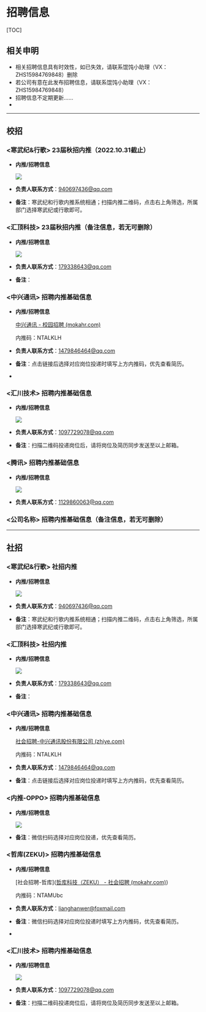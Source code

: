 # 招聘信息

[TOC]



## 相关申明

- 相关招聘信息具有时效性，如已失效，请联系馄饨小助理（VX：ZHS15984769848）删除
- 若公司有意在此发布招聘信息，请联系馄饨小助理（VX：ZHS15984769848）
- 招聘信息不定期更新……
- 

------



## 校招

### <寒武纪&行歌> 23届秋招内推（2022.10.31截止）

- **内推/招聘信息**

  ![](assets/CambriconJobs_school.png)

  

- **负责人联系方式**：940697436@qq.com

- **备注**：寒武纪和行歌内推系统相通；扫描内推二维码，点击右上角筛选，所属部门选择寒武纪或行歌即可。

  

### <汇顶科技> 23届秋招内推（备注信息，若无可删除）

- **内推/招聘信息**

  ![](assets/Goodix_TechnologyJobs_school.png)

- **负责人联系方式**：179338643@qq.com

- **备注**：

  

### <中兴通讯> 招聘内推基础信息

- **内推/招聘信息**

  [中兴通讯 - 校园招聘 (mokahr.com)](https://app.mokahr.com/campus-recruitment/zte/46903#/)

  内推码：NTALKLH

- **负责人联系方式**：1479846464@qq.com

- **备注**：点击链接后选择对应岗位投递时填写上方内推码，优先查看简历。

- 

### <汇川技术> 招聘内推基础信息

- **内推/招聘信息**

  ![](assets/huichuan_Technology_Jobs.jpg)

- **负责人联系方式**：1097729078@qq.com

- **备注**：扫描二维码投递岗位后，请将岗位及简历同步发送至以上邮箱。

### <腾讯> 招聘内推基础信息

- **内推/招聘信息**

  ![](assets/Tencent_Jobs_school.png)

- **负责人联系方式**：1129860063@qq.com

  

### <公司名称> 招聘内推基础信息（备注信息，若无可删除）



------



## 社招

### <寒武纪&行歌> 社招内推

- **内推/招聘信息**

  ![](assets/CambriconJobs_socia.png)

  

- **负责人联系方式**：940697436@qq.com

- **备注**：寒武纪和行歌内推系统相通；扫描内推二维码，点击右上角筛选，所属部门选择寒武纪或行歌即可。

### <汇顶科技> 社招内推

- **内推/招聘信息**

  ![](assets/Goodix_TechnologyJobs_social.png)

  

- **负责人联系方式**：179338643@qq.com

- **备注**：

### <中兴通讯> 招聘内推基础信息

- **内推/招聘信息**

  [社会招聘-中兴通讯股份有限公司 (zhiye.com)](https://ztesz.m.zhiye.com/#/jobs?jc=1)

  内推码：NTALKLH

- **负责人联系方式**：1479846464@qq.com

- **备注**：点击链接后选择对应岗位投递时填写上方内推码，优先查看简历。

### <内推-OPPO> 招聘内推基础信息

- **内推/招聘信息**

  ![](assets/OPPO_Jobs_school.jpg)

- **备注**：微信扫码选择对应岗位投递，优先查看简历。

### <哲库(ZEKU)> 招聘内推基础信息

- **内推/招聘信息**

  [社会招聘-哲库]([哲库科技（ZEKU） - 社会招聘 (mokahr.com)](https://app.mokahr.com/apply/zeku/38096#/))

  内推码：NTAMUbc

- **负责人联系方式**：lianghanwer@foxmail.com

- **备注**：微信扫码选择对应岗位投递时填写上方内推码，优先查看简历。

- 

### <汇川技术> 招聘内推基础信息

- **内推/招聘信息**

  ![](assets/huichuan_Technology_Jobs.jpg)

- **负责人联系方式**：1097729078@qq.com

- **备注**：扫描二维码投递岗位后，请将岗位及简历同步发送至以上邮箱。